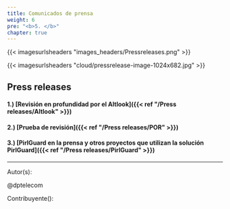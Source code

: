 ```yaml
---
title: Comunicados de prensa
weight: 6
pre: "<b>5. </b>"
chapter: true
---
```


{{< imagesurlsheaders "images_headers/Pressreleases.png"  >}}

{{< imagesurlsheaders "cloud/pressrelease-image-1024x682.jpg"  >}}




## Press releases

#### 1.) [Revisión en profundidad por el Altlook]({{< ref "/Press releases/Altlook" >}})
#### 2.) [Prueba de revisión]({{< ref "/Press releases/POR" >}})
#### 3.) [PirlGuard en la prensa y otros proyectos que utilizan la solución PirlGuard]({{< ref "/Press releases/PirlGuard" >}})






---
Autor(s):  


@dptelecom

Contribuyente():
